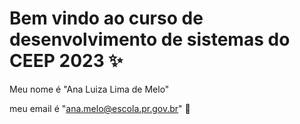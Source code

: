 # Bem vindo ao curso de desenvolvimento de sistemas do CEEP 2023 ✨

Meu nome é "Ana Luiza Lima de Melo"

meu email é "ana.melo@escola.pr.gov.br" 📱




